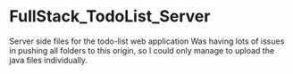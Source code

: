 # FullStack_TodoList_Server
Server side files for the todo-list web application
Was having lots of issues in pushing all folders to this origin, so I could only manage to upload the java files individually.
